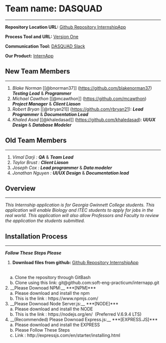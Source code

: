 # Team name: DASQUAD
---
**Repository Location URL:**  [Github Repository InternshipApp]( https://github.com/soft-eng-practicum/internapp )

**Process Tool and URL:**  [Version One]( https://www9.v1host.com/GeorgiaGwinnettCollege/ )

**Communication Tool:**  [DASQUAD Slack](https://ggc-dev.slack.com/messages/intern_app/)

**Our Product:**  [InternApp](http://ggc-internapp.herokuapp.com/)

## New Team Members
---
1. *Blake Norman*  [[@bnorman37]] (https://github.com/blakenorman37) ***Testing Lead*** & ***Programmer***<br>
2. *Michael Cawthon*  [[@mcawthon]] (https://github.com/mcawthon) ***Project Manager*** & ***Client Liason***<br>
3. *Robert Bryan* [[@rbryan21]] (https://github.com/rbryan21): ***Lead Programmer*** & ***Documentation Lead***<br>
4. *Khaled Asad* [[@khaledasad]] (https://github.com/khaledasad):  ***UI/UX Design*** & ***Database Modeler***<br>

## Old Team Members
---
1. *Vimal Darji :*  ***QA*** & ***Team Lead*** <br>
2. *Taylor Brust :* ***Client Liason*** <br>
3. *Joseph Cox :*   ***Lead programmer*** & ***Data modeler***   
4. *Jonathan Nguyen :* ***UI/UX Design*** & ***Documentation lead***<br>

##  Overview
---
*This Internship application is for Georgia Gwinnett College students.  This application will enable Biology and ITEC students to apply for jobs in the real world. This application will also allow Professors and Faculty to review the application the students submitted.* <br/>


## Installation Process
---
***Follow These Steps Please*** <br/>
1. __Download files from github:__ [Github Repository InternshipApp]( https://github.com/soft-eng-practicum/internapp )
<br/>
	&nbsp;&nbsp;&nbsp;&nbsp;a. Clone the repository through GitBash<br/>
	&nbsp;&nbsp;&nbsp;&nbsp;b. Clone using this link:  git@github.com:soft-eng-practicum/internapp.git
<br/>
2. __Please Downoad NPM:__  ***[NPM]***
<br/>
    &nbsp;&nbsp;&nbsp;&nbsp;a. Please download and install the npm <br/>
    &nbsp;&nbsp;&nbsp;&nbsp;b. This is the link : https://www.npmjs.com/
<br/>
3. __Please Downoad Node Server.js:__  ***[NODE]***
<br/>
    &nbsp;&nbsp;&nbsp;&nbsp;a. Please download and install the NODE <br/>
    &nbsp;&nbsp;&nbsp;&nbsp;b. This is the link : https://nodejs.org/en/ &nbsp;(Preferred V.6.9.4 LTS)
<br/>
4. __(Recommended) Please Downoad Express.js:__  ***[EXPRESS.JS]***
<br/>
   &nbsp;&nbsp;&nbsp;&nbsp;a. Please download and install the EXPRESS <br/>
   &nbsp;&nbsp;&nbsp;&nbsp;b. Please Follow These Steps <br/>
   &nbsp;&nbsp;&nbsp;&nbsp;c. Link : http://expressjs.com/en/starter/installing.html
<br/>
